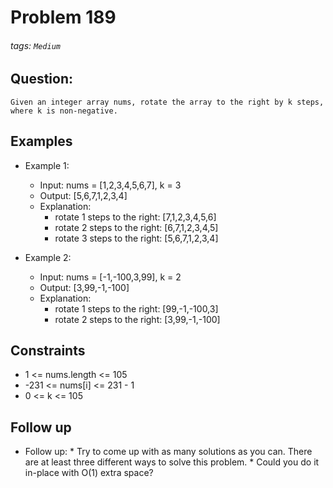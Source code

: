# Problem 189
###### tags: `Medium`

## Question:
```
Given an integer array nums, rotate the array to the right by k steps, where k is non-negative.
```

## Examples
* Example 1:
	* Input: nums = [1,2,3,4,5,6,7], k = 3
	* Output: [5,6,7,1,2,3,4]
	* Explanation:
		* rotate 1 steps to the right: [7,1,2,3,4,5,6]
		* rotate 2 steps to the right: [6,7,1,2,3,4,5]
		* rotate 3 steps to the right: [5,6,7,1,2,3,4]

* Example 2:
	* Input: nums = [-1,-100,3,99], k = 2
	* Output: [3,99,-1,-100]
	* Explanation:
		* rotate 1 steps to the right: [99,-1,-100,3]
		* rotate 2 steps to the right: [3,99,-1,-100]

## Constraints
* 1 <= nums.length <= 105
* -231 <= nums[i] <= 231 - 1
* 0 <= k <= 105

## Follow up

* Follow up:
		* Try to come up with as many solutions as you can. There are at least three different ways to solve this problem.
		* Could you do it in-place with O(1) extra space?

